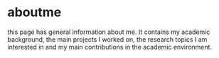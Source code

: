 # aboutme
this page has general information about me. It contains my academic background, the main projects I worked on, the research topics I am interested in and my main contributions in the academic environment.
